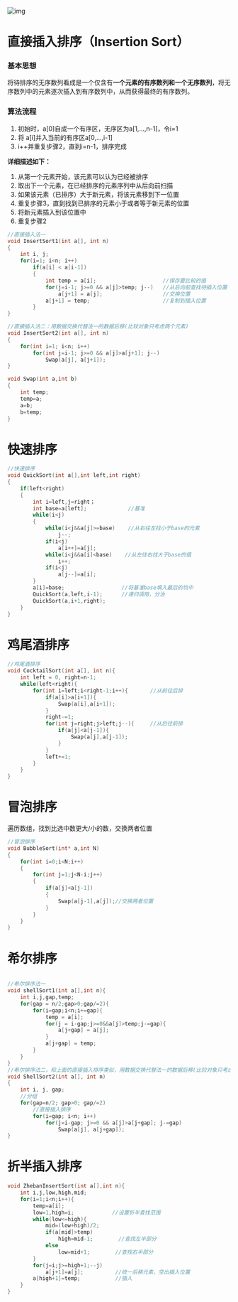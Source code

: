 ![img](http://liufan.vip/%E6%95%B0%E6%8D%AE%E7%BB%93%E6%9E%84/2019-4-5-%E6%95%B0%E6%8D%AE%E7%BB%93%E6%9E%84%E4%B9%8B%E6%8E%92%E5%BA%8F/1.png)



# 直接插入排序（Insertion Sort）

### 基本思想

将待排序的无序数列看成是一个仅含有**一个元素的有序数列和一个无序数列**，将无序数列中的元素逐次插入到有序数列中，从而获得最终的有序数列。

### 算法流程

1. 初始时，a[0]自成一个有序区，无序区为a[1,...,n-1]，令i=1
2. 将 a[i]并入当前的有序区a[0,...,i-1]
3. i++并重复步骤2，直到i=n-1，排序完成

**详细描述如下：**

1. 从第一个元素开始，该元素可以认为已经被排序
2. 取出下一个元素，在已经排序的元素序列中从后向前扫描
3. 如果该元素（已排序）大于新元素，将该元素移到下一位置
4. 重复步骤3，直到找到已排序的元素小于或者等于新元素的位置
5. 将新元素插入到该位置中
6. 重复步骤2

```c
//直接插入法一
void InsertSort1(int a[], int n)
{
    int i, j;
    for(i=1; i<n; i++)
        if(a[i] < a[i-1])   
        {
            int temp = a[i];                     //保存要比较的值
            for(j=i-1; j>=0 && a[j]>temp; j--)   //从后向前查找待插入位置
                a[j+1] = a[j];                   //交换位置
            a[j+1] = temp;                       //复制到插入位置
        }
}

//直接插入法二：用数据交换代替法一的数据后移(比较对象只考虑两个元素)
void InsertSort2(int a[], int n)
{
    for(int i=1; i<n; i++)
        for(int j=i-1; j>=0 && a[j]>a[j+1]; j--)
            Swap(a[j], a[j+1]);
}

void Swap(int a,int b)
{
    int temp;
    temp=a;
    a=b;
    b=temp;
}
```

# 快速排序

```c
//快速排序
void QuickSort(int a[],int left,int right)
{
    if(left<right)
    {
        int i=left,j=right；
        int base=a[left];             //基准
        while(i<j)
        {
            while(i<j&&a[j]>=base)    //从右往左找小于base的元素
                j--;
            if(i<j)
                a[i++]=a[j];
            while(i<j&&a[i]<base)    //从左往右找大于base的值
                i++;
            if(i<j)
                a[j--]=a[i];
        }
        a[i]=base;                  //将基准base填入最后的坑中
        QuickSort(a,left,i-1);      //递归调用，分治
        QuickSort(a,i+1,right);
    }
}
```

# 鸡尾酒排序

```c
//鸡尾酒排序
void CocktailSort(int a[], int n){
    int left = 0, right=n-1;
    while(left<right){
        for(int i=left;i<right-1;i++){       //从前往后排
            if(a[i]>a[i+1]){
                Swap(a[i],a[i+1]);
            }           
            right-=1;
            for(int j=right;j>left;j--){     //从后往前排
                if(a[j]<a[j-1]){
                    Swap(a[j],a[j-1]);
                }
            }
            left+=1;
        }
    }    
}
```

# 冒泡排序

遍历数组，找到比选中数更大/小的数，交换两者位置

```c
//冒泡排序
void BubbleSort(int* a,int N)
{
    for(int i=0;i<N;i++)
    {
    	for(int j=1;j<N-i;j++)
        { 
            if(a[j]<a[j-1])
            {
               	Swap(a[j-1],a[j]);//交换两者位置
            }
        }
    }
}
```

# 希尔排序

```c

//希尔排序法一
void shellSort1(int a[],int n){
    int i,j,gap,temp;
    for(gap = n/2;gap>0;gap/=2){
        for(i=gap;i<n;i+=gap){
            temp = a[i];
            for(j = i-gap;j>=0&&a[j]>temp;j-=gap){
                a[j+gap] = a[j];
            }
            a[j+gap] = temp;
        }
    }
}
//希尔排序法二，和上面的直接插入排序类似，用数据交换代替法一的数据后移(比较对象只考虑两个元素)
void ShellSort2(int a[], int n)
{
    int i, j, gap;
    //分组
    for(gap=n/2; gap>0; gap/=2)
        //直接插入排序
        for(i=gap; i<n; i++)
            for(j=i-gap; j>=0 && a[j]>a[j+gap]; j-=gap)
                Swap(a[j], a[j+gap]);
}
```



# 折半插入排序

```c
void ZhebanInsertSort(int a[],int n){
    int i,j,low,high,mid;
    for(i=1;i<n;i++){
        temp=a[i];
        low=1,high=i;            //设置折半查找范围
        while(low<=high){
            mid=(low+high)/2;  
            if(a[mid]>temp) 
                high=mid-1;        //查找左半部分
            else
                low=mid+1;        //查找右半部分
        }
        for(j=i;j>=high+1;--j)
            a[j+1]=a[j];          //统一后移元素，空出插入位置
        a[high+1]=temp;           //插入
    }
}
```

